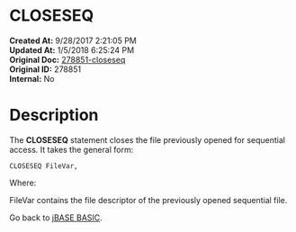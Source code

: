 # CLOSESEQ

**Created At:** 9/28/2017 2:21:05 PM  
**Updated At:** 1/5/2018 6:25:24 PM  
**Original Doc:** [278851-closeseq](https://docs.jbase.com/36868-jbase-basic/278851-closeseq)  
**Original ID:** 278851  
**Internal:** No  


# Description 

The **CLOSESEQ** statement closes the file previously opened for sequential access. It takes the general form:

```
CLOSESEQ FileVar,
```

Where:

FileVar contains the file descriptor of the previously opened sequential file.



Go back to [jBASE BASIC](./../jbase-basic-programmers-reference-guide).
